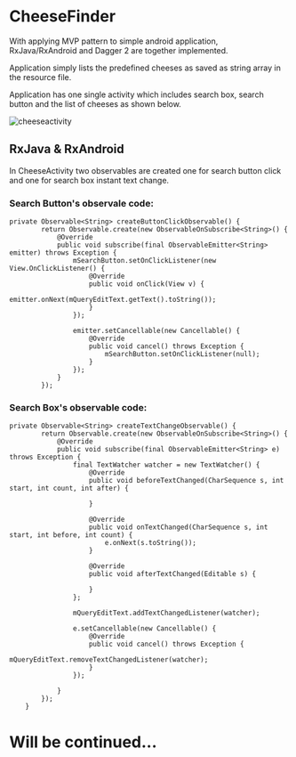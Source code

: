 # CheeseFinder
With applying MVP pattern to simple android application,  
RxJava/RxAndroid and Dagger 2 are together implemented.

Application simply lists the predefined cheeses as saved as string array in the resource file.

Application has one single activity which includes search box, search button and the list of cheeses as shown below.

![cheeseactivity](https://user-images.githubusercontent.com/10610988/31466156-db516100-aede-11e7-859e-f5d120231c0e.jpeg)

##  RxJava & RxAndroid

In CheeseActivity two observables are created one for search button click and one for search box instant text change.

### Search Button's observale code:


```
private Observable<String> createButtonClickObservable() {
        return Observable.create(new ObservableOnSubscribe<String>() {
            @Override
            public void subscribe(final ObservableEmitter<String> emitter) throws Exception {
                mSearchButton.setOnClickListener(new View.OnClickListener() {
                    @Override
                    public void onClick(View v) {
                        emitter.onNext(mQueryEditText.getText().toString());
                    }
                });

                emitter.setCancellable(new Cancellable() {
                    @Override
                    public void cancel() throws Exception {
                        mSearchButton.setOnClickListener(null);
                    }
                });
            }
        });
```

### Search Box's observable code:

```
private Observable<String> createTextChangeObservable() {
        return Observable.create(new ObservableOnSubscribe<String>() {
            @Override
            public void subscribe(final ObservableEmitter<String> e) throws Exception {
                final TextWatcher watcher = new TextWatcher() {
                    @Override
                    public void beforeTextChanged(CharSequence s, int start, int count, int after) {

                    }

                    @Override
                    public void onTextChanged(CharSequence s, int start, int before, int count) {
                        e.onNext(s.toString());
                    }

                    @Override
                    public void afterTextChanged(Editable s) {

                    }
                };

                mQueryEditText.addTextChangedListener(watcher);

                e.setCancellable(new Cancellable() {
                    @Override
                    public void cancel() throws Exception {
                        mQueryEditText.removeTextChangedListener(watcher);
                    }
                });

            }
        });
    }
```

# Will be continued...
